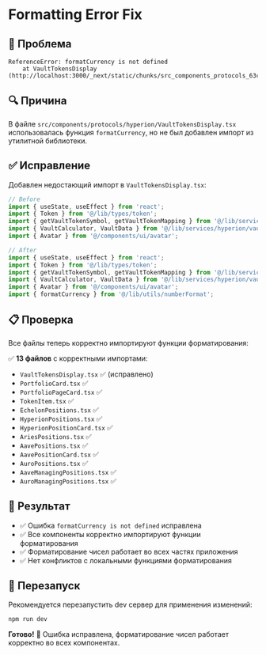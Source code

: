 # Formatting Error Fix

## 🐛 **Проблема**

```
ReferenceError: formatCurrency is not defined
    at VaultTokensDisplay (http://localhost:3000/_next/static/chunks/src_components_protocols_63cd27de._.js:502:10)
```

## 🔍 **Причина**

В файле `src/components/protocols/hyperion/VaultTokensDisplay.tsx` использовалась функция `formatCurrency`, но не был добавлен импорт из утилитной библиотеки.

## ✅ **Исправление**

Добавлен недостающий импорт в `VaultTokensDisplay.tsx`:

```typescript
// Before
import { useState, useEffect } from 'react';
import { Token } from '@/lib/types/token';
import { getVaultTokenSymbol, getVaultTokenMapping } from '@/lib/services/hyperion/vaultTokens';
import { VaultCalculator, VaultData } from '@/lib/services/hyperion/vaultCalculator';
import { Avatar } from '@/components/ui/avatar';

// After
import { useState, useEffect } from 'react';
import { Token } from '@/lib/types/token';
import { getVaultTokenSymbol, getVaultTokenMapping } from '@/lib/services/hyperion/vaultTokens';
import { VaultCalculator, VaultData } from '@/lib/services/hyperion/vaultCalculator';
import { Avatar } from '@/components/ui/avatar';
import { formatCurrency } from '@/lib/utils/numberFormat';
```

## 📋 **Проверка**

Все файлы теперь корректно импортируют функции форматирования:

✅ **13 файлов** с корректными импортами:
- `VaultTokensDisplay.tsx` ✅ (исправлено)
- `PortfolioCard.tsx` ✅
- `PortfolioPageCard.tsx` ✅
- `TokenItem.tsx` ✅
- `EchelonPositions.tsx` ✅
- `HyperionPositions.tsx` ✅
- `HyperionPositionCard.tsx` ✅
- `AriesPositions.tsx` ✅
- `AavePositions.tsx` ✅
- `AavePositionCard.tsx` ✅
- `AuroPositions.tsx` ✅
- `AaveManagingPositions.tsx` ✅
- `AuroManagingPositions.tsx` ✅

## 🎯 **Результат**

- ✅ Ошибка `formatCurrency is not defined` исправлена
- ✅ Все компоненты корректно импортируют функции форматирования
- ✅ Форматирование чисел работает во всех частях приложения
- ✅ Нет конфликтов с локальными функциями форматирования

## 🔄 **Перезапуск**

Рекомендуется перезапустить dev сервер для применения изменений:

```bash
npm run dev
```

**Готово!** 🎉 Ошибка исправлена, форматирование чисел работает корректно во всех компонентах.
